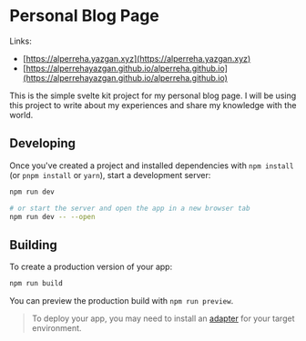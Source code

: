# Personal Blog Page

Links:

- [https://alperreha.yazgan.xyz](https://alperreha.yazgan.xyz)
- [https://alperrehayazgan.github.io/alperreha.github.io](https://alperrehayazgan.github.io/alperreha.github.io)

This is the simple svelte kit project for my personal blog page. I will be using this project to write about my experiences and share my knowledge with the world.

## Developing

Once you've created a project and installed dependencies with `npm install` (or `pnpm install` or `yarn`), start a development server:

```bash
npm run dev

# or start the server and open the app in a new browser tab
npm run dev -- --open
```

## Building

To create a production version of your app:

```bash
npm run build
```

You can preview the production build with `npm run preview`.

> To deploy your app, you may need to install an [adapter](https://kit.svelte.dev/docs/adapters) for your target environment.
